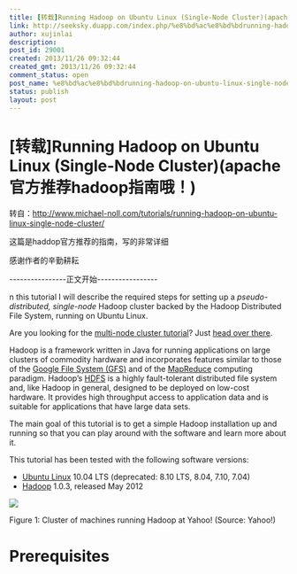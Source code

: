 ```yaml
---
title: [转载]Running Hadoop on Ubuntu Linux (Single-Node Cluster)(apache官方推荐hadoop指南哦！)
link: http://seeksky.duapp.com/index.php/%e8%bd%ac%e8%bd%bdrunning-hadoop-on-ubuntu-linux-single-node-clusterapache%e5%ae%98%e6%96%b9%e6%8e%a8%e8%8d%90hadoop%e6%8c%87%e5%8d%97%e5%93%a6%ef%bc%81/
author: xujinlai
description: 
post_id: 29001
created: 2013/11/26 09:32:44
created_gmt: 2013/11/26 09:32:44
comment_status: open
post_name: %e8%bd%ac%e8%bd%bdrunning-hadoop-on-ubuntu-linux-single-node-clusterapache%e5%ae%98%e6%96%b9%e6%8e%a8%e8%8d%90hadoop%e6%8c%87%e5%8d%97%e5%93%a6%ef%bc%81
status: publish
layout: post
---
```


<!--转自：http://www.michael-noll.com/tutorials/running-hadoop-on-ubuntu-linux-single-node-cluster/
<br />
<br />这篇是haddop官方推荐的指南，写的非常详细
<br />
<br />感谢作者的辛勤耕耘-->

# [转载]Running Hadoop on Ubuntu Linux (Single-Node Cluster)(apache官方推荐hadoop指南哦！)

转自：<http://www.michael-noll.com/tutorials/running-hadoop-on-ubuntu-linux-single-node-cluster/>

这篇是haddop官方推荐的指南，写的非常详细

感谢作者的辛勤耕耘

\----------------正文开始-----------------

n this tutorial I will describe the required steps for setting up a _pseudo-distributed, single-node_ Hadoop cluster backed by the Hadoop Distributed File System, running on Ubuntu Linux.

Are you looking for the [multi-node cluster tutorial](http://www.michael-noll.com/tutorials/running-hadoop-on-ubuntu-linux-multi-node-cluster/)? Just [head over there](http://www.michael-noll.com/tutorials/running-hadoop-on-ubuntu-linux-multi-node-cluster/).

Hadoop is a framework written in Java for running applications on large clusters of commodity hardware and incorporates features similar to those of the [Google File System (GFS)](http://en.wikipedia.org/wiki/Google_File_System) and of the [MapReduce](http://en.wikipedia.org/wiki/MapReduce) computing paradigm. Hadoop’s [HDFS](http://hadoop.apache.org/hdfs/docs/current/hdfs_design.html) is a highly fault-tolerant distributed file system and, like Hadoop in general, designed to be deployed on low-cost hardware. It provides high throughput access to application data and is suitable for applications that have large data sets.

The main goal of this tutorial is to get a simple Hadoop installation up and running so that you can play around with the software and learn more about it.

This tutorial has been tested with the following software versions:

  * [Ubuntu Linux](http://www.ubuntu.com/) 10.04 LTS (deprecated: 8.10 LTS, 8.04, 7.10, 7.04)
  * [Hadoop](http://hadoop.apache.org/) 1.0.3, released May 2012

![](http://www.michael-noll.com/blog/uploads/Yahoo-hadoop-cluster_OSCON_2007.jpeg)

Figure 1: Cluster of machines running Hadoop at Yahoo! (Source: Yahoo!)

# Prerequisites